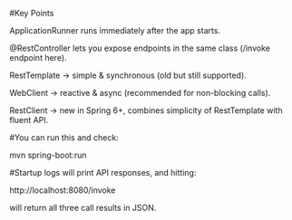 #Key Points

ApplicationRunner runs immediately after the app starts.

@RestController lets you expose endpoints in the same class (/invoke endpoint here).

RestTemplate → simple & synchronous (old but still supported).

WebClient → reactive & async (recommended for non-blocking calls).

RestClient → new in Spring 6+, combines simplicity of RestTemplate with fluent API.

#You can run this and check:

mvn spring-boot:run

#Startup logs will print API responses, and hitting:

http://localhost:8080/invoke

will return all three call results in JSON.
